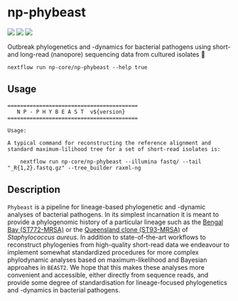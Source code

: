 # np-phybeast

![](https://img.shields.io/badge/lang-nextflow-41ab5d.svg)
![](https://img.shields.io/badge/version-0.1.0-addd8e.svg)
![](https://img.shields.io/badge/biorxiv-v0-f7fcb9.svg)

Outbreak phylogenetics and -dynamics for bacterial pathogens using short- and long-read (nanopore) sequencing data from cultured isolates :sauropod:


```
nextflow run np-core/np-phybeast --help true
```

## Usage 

```
=========================================
   N P - P H Y B E A S T  v${version}
=========================================

Usage:

A typical command for reconstructing the reference alignment and standard maximum-lilihood tree for a set of short-read isolates is:

    nextflow run np-core/np-phybeast --illumina fastq/ --tail "_R{1,2}.fastq.gz" --tree_builder raxml-ng 

```


## Description

`Phybeast` is a pipeline for lineage-based phylogenetic and -dynamic analyses of bacterial pathogens. In its simplest incarnation it is meant to provide a phylogenomic history of a particular lineage such as the [Bengal Bay (ST772-MRSA)](https://mbio.asm.org/content/10/6/e01105-19) or the [Queensland clone (ST93-MRSA)]() of *Staphylococcus aureus*. In addition to state-of-the-art workflows to reconstruct phylogenies from high-quality short-read data we endeavour to implement somewhat standardized procedures for more complex phylodynamic analyses based on maximum-likelihood and Bayesian approahes in `BEAST2`. We hope that this makes these analyses more convenient and accessible, either directly from sequence reads, and provide some degree of standardisation for lineage-focused phylogenetics and -dynamics in bacterial pathogens.


